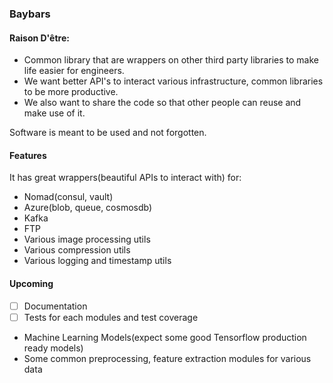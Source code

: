 ### Baybars
#### Raison D'être: 
  - Common library that are wrappers on other third party libraries to make life easier for engineers.
  - We want better API's to interact various infrastructure, common libraries to be more productive.
  - We also want to share the code so that other people can reuse and make use of it. 

Software is meant to be used and not forgotten.

#### Features
It has great wrappers(beautiful APIs to interact with) for:
  - Nomad(consul, vault)
  - Azure(blob, queue, cosmosdb)
  - Kafka
  - FTP
  - Various image processing utils 
  - Various compression utils
  - Various logging and timestamp utils

#### Upcoming
- [ ] Documentation
- [ ] Tests for each modules and test coverage
- Machine Learning Models(expect some good Tensorflow production ready models)
- Some common preprocessing, feature extraction modules for various data 